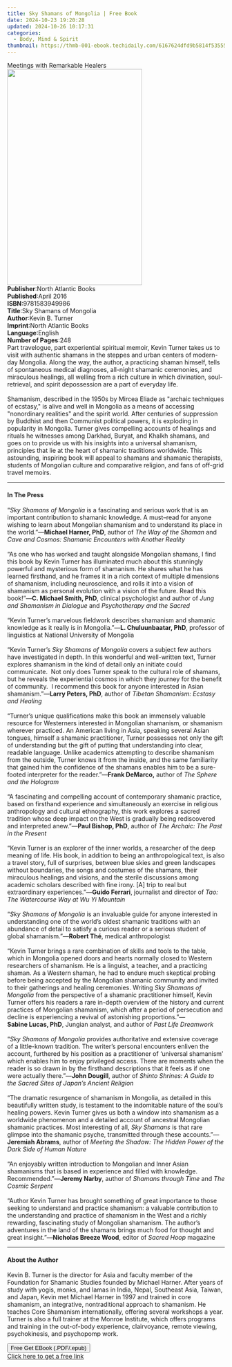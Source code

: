 ```yaml
---
title: Sky Shamans of Mongolia | Free Book
date: 2024-10-23 19:20:28
updated: 2024-10-26 10:17:31
categories:
  - Body, Mind & Spirit
thumbnail: https://thmb-001-ebook.techidaily.com/6167624dfd9b5814f535558a6d20f627477b465513f4e506f93dfed3d329f4dd.jpg
---
```

<main id="book-container">
  <div class="flex flex-col">
    <div class="book-brief flex-1 py-6 px-4 sm:p-6 md:py-10 md:px-8">
      <!-- brief-->
      <div class="book-brief-main">Meetings with Remarkable Healers</div>
    </div>
    <div
      class="book-meta-info flex-1 grid gap-4 col-start-1 col-end-3 row-start-1 sm:mb-6 sm:grid-cols-4 lg:gap-6 lg:col-start-2 lg:row-end-6 lg:row-span-6 lg:mb-0"
    >
      <div
        class="book-meta-info-left place-content-center mt-4 p-4 text-sm leading-6 col-start-2 col-span-2 dark:text-slate-400"
      >
        <img
          class="w-full h-500 object-cover rounded-lg sm:h-255 sm:col-span-2 lg:col-span-full"
          src="https://img-001-ebook.techidaily.com/d1b4f348f040ffdafa8c147681fb1aa917623b3dca8cf70f1cee99f45c034e54.jpg"
          alt=""
          width="312"
          height="500"
        />
      </div>
      <div
        class="book-meta-info-right mt-2 col-start-1 row-start-2 col-span-3 self-center"
      >
        <!-- meta data  -->
        <div class="flex flex-col px-4 md:px-8">
          <div class="flex-1">
            <strong>Publisher</strong>:<span class="px-2"
              >North Atlantic Books</span
            >
          </div>
          <div class="flex-1">
            <strong>Published</strong>:<span class="px-2">April 2016</span>
          </div>
          <div class="flex-1">
            <strong>ISBN</strong>:<span class="px-2">9781583949986</span>
          </div>
          <div class="flex-1">
            <strong>Title</strong>:<span class="px-2"
              >Sky Shamans of Mongolia</span
            >
          </div>
          <div class="flex-1">
            <strong>Author</strong>:<span class="px-2">Kevin B. Turner</span>
          </div>
          <div class="flex-1">
            <strong>Imprint</strong>:<span class="px-2"
              >North Atlantic Books</span
            >
          </div>
          <div class="flex-1">
            <strong>Language</strong>:<span class="px-2">English</span>
          </div>
          <div class="flex-1">
            <strong>Number of Pages</strong>:<span class="px-2">248</span>
          </div>
        </div>
      </div>
    </div>
    <div class="book-description flex-1 py-6 px-4 sm:p-6 md:py-10 md:px-8">
      <div class="book-description-main">
        <div accordion-content="" id="description">
          Part travelogue, part experiential spiritual memoir, Kevin Turner
          takes us to visit with authentic shamans in the steppes and urban
          centers of modern-day Mongolia. Along the way, the author, a
          practicing shaman himself, tells of spontaneous medical diagnoses,
          all-night shamanic ceremonies, and miraculous healings, all welling
          from a rich culture in which divination, soul-retrieval, and spirit
          depossession are a part of everyday life.<br />
          &nbsp;<br />
          Shamanism, described in the 1950s by Mircea Eliade as "archaic
          techniques of ecstasy," is alive and well in Mongolia as a means of
          accessing "nonordinary realities" and the spirit world. After
          centuries of suppression by Buddhist and then Communist political
          powers, it is exploding in popularity in Mongolia. Turner gives
          compelling accounts of healings and rituals he witnesses among
          Darkhad, Buryat, and Khalkh shamans, and goes on to provide us with
          his insights into a universal shamanism, principles that lie at the
          heart of shamanic traditions worldwide. This astounding, inspiring
          book will appeal to shamans and shamanic therapists, students of
          Mongolian culture and comparative religion, and fans of off-grid
          travel memoirs.
        </div>
        <div class="accordion-fader"></div>
      </div>
    </div>
    <div class="book-excerpts flex-1 py-6 px-4 sm:p-6 md:py-10 md:px-8">
      <!-- excerpts-->
      <div class="book-excerpts-main">
        <hr />
        <h4 class="placeholder placeholder-heading">
          <span>In The Press</span>
        </h4>
        <p>
          “<i>Sky Shamans of Mongolia</i> is a fascinating and serious work that
          is an important contribution to shamanic knowledge. A must–read for
          anyone wishing to learn about Mongolian shamanism and to understand
          its place in the world.”—<b>Michael Harner, PhD</b>, author of
          <i>The Way of the Shaman</i> and
          <i>Cave and Cosmos: Shamanic Encounters with Another Reality<br /></i
          ><br />
          “As one who has worked and taught alongside Mongolian shamans, I find
          this book by Kevin Turner has illuminated much about this stunningly
          powerful and mysterious form of shamanism. He shares what he has
          learned firsthand, and he frames it in a rich context of multiple
          dimensions of shamanism, including neuroscience, and rolls it into a
          vision of shamanism as personal evolution with a vision of the future.
          Read this book!”—<b>C. Michael Smith, PhD</b>, clinical psychologist
          and author of <i>Jung and Shamanism in Dialogue</i> and
          <i>Psychotherapy and the Sacred<br /></i><br />
          “Kevin Turner’s marvelous fieldwork describes shamanism and shamanic
          knowledge as it really is in Mongolia.”—<b>L. Chuluunbaatar, PhD</b>,
          professor of linguistics at National University of Mongolia<br /><br />
          “Kevin Turner’s <i>Sky Shamans of Mongolia</i> covers a subject few
          authors have investigated in depth. In this wonderful and well-written
          text, Turner explores shamanism in the kind of detail only an initiate
          could communicate.&nbsp; Not only does Turner speak to the cultural
          role of shamans, but he reveals the experiential cosmos in which they
          journey for the benefit of community.&nbsp; I recommend this book for
          anyone interested in Asian shamanism.”—<b>Larry Peters, PhD</b>,
          author of <i>Tibetan Shamanism: Ecstasy and Healing<br /></i><br />
          “Turner’s unique qualifications make this book an immensely valuable
          resource for Westerners interested in Mongolian shamanism, or
          shamanism wherever practiced. An American living in Asia, speaking
          several Asian tongues, himself a shamanic practitioner, Turner
          possesses not only the gift of understanding but the gift of putting
          that understanding into clear, readable language. Unlike academics
          attempting to describe shamanism from the outside, Turner knows it
          from the inside, and the same familiarity that gained him the
          confidence of the shamans enables him to be a sure-footed interpreter
          for the reader.”—<b>Frank DeMarco,</b> author of
          <i>The Sphere and the Hologram<br /></i><br />
          “A fascinating and compelling account of contemporary shamanic
          practice, based on firsthand experience and simultaneously an exercise
          in religious anthropology and cultural ethnography, this work explores
          a sacred tradition whose deep impact on the West is gradually being
          rediscovered and interpreted anew.”—<b>Paul Bishop, PhD</b>, author
          of<i> The Archaic: The Past in the Present <br /></i><br />
          “Kevin Turner is an explorer of the inner worlds, a researcher of the
          deep meaning of life. His book, in addition to being an
          anthropological text, is also a travel story, full of surprises,
          between blue skies and green landscapes without boundaries, the songs
          and costumes of the shamans, their miraculous healings and visions,
          and the sterile discussions among academic scholars described with
          fine irony. [A] trip to real but extraordinary
          experiences.”—<b>Guido&nbsp;Ferrari</b>, journalist and director
          of&nbsp;<i>Tao: The Watercourse Way at Wu Yi Mountain<br /></i><br />
          “<i>Sky Shamans of Mongolia</i> is an invaluable guide for anyone
          interested in understanding one of the world’s oldest shamanic
          traditions with an abundance of detail to satisfy a curious reader or
          a serious student of global shamanism.”—<b>Robert Thé</b>, medical
          anthropologist<br /><br />
          “Kevin Turner brings a rare combination of skills and tools to the
          table, which in Mongolia opened doors and hearts normally closed to
          Western researchers of shamanism. He is a linguist, a teacher, and a
          practicing shaman. As a Western shaman, he had to endure much
          skeptical probing before being accepted by the Mongolian shamanic
          community and invited to their gatherings and healing ceremonies.
          Writing <i>Sky Shamans of Mongolia</i> from the perspective of a
          shamanic practitioner himself, Kevin Turner offers his readers a rare
          in-depth overview of the history and current practices of Mongolian
          shamanism, which after a period of persecution and decline is
          experiencing a revival of astonishing proportions.”—<b
            >Sabine&nbsp;Lucas, PhD</b
          >, Jungian analyst, and author of&nbsp;<i>Past Life Dreamwork<br /></i
          ><br />
          “<i>Sky Shamans of Mongolia</i> provides authoritative and extensive
          coverage of a little-known tradition. The writer’s personal encounters
          enliven the account, furthered by his position as a practitioner of
          ‘universal shamanism’ which enables him to enjoy privileged access.
          There are moments when the reader is so drawn in by the firsthand
          descriptions that it feels as if one were actually there.”—<b
            >John Dougill</b
          >, author of
          <i
            >Shinto Shrines: A Guide to the Sacred Sites of Japan’s Ancient
            Religion<br /></i
          ><br />
          “The dramatic resurgence of shamanism in Mongolia, as detailed in this
          beautifully written study, is testament to the indomitable nature of
          the soul’s healing powers. Kevin Turner gives us both a window into
          shamanism as a worldwide phenomenon and a detailed account of
          ancestral Mongolian shamanic practices. Most interesting of all,
          <i>Sky Shamans</i> is that rare glimpse into the shamanic psyche,
          transmitted through these accounts.”—<b>Jeremiah Abrams</b>, author of
          <i
            >Meeting the Shadow: The Hidden Power of the Dark Side of Human
            Nature<br /></i
          ><br />
          “An enjoyably written introduction to Mongolian and Inner Asian
          shamanisms that is based in experience and filled with knowledge.
          Recommended.”—<b>Jeremy Narby</b>, author of
          <i>Shamans through Time</i> and <i>The Cosmic Serpent<br /></i><br />
          “Author Kevin Turner has brought something of great importance to
          those seeking to understand and practice shamanism: a valuable
          contribution to the understanding and practice of shamanism in the
          West and a richly rewarding, fascinating study of Mongolian shamanism.
          The author’s adventures in the land of the shamans brings much food
          for thought and great insight.”—<b>Nicholas Breeze Wood</b>, editor of
          <i>Sacred Hoop </i>magazine
        </p>
      </div>
    </div>
    <div class="book-about-author flex-1 py-6 px-4 sm:p-6 md:py-10 md:px-8">
      <!-- about author-->
      <div class="book-main-author-main">
        <hr />
        <h4 class="placeholder placeholder-heading">
          <span>About the Author</span>
        </h4>
        <p>
          Kevin B. Turner is the director for Asia and faculty member of the
          Foundation for Shamanic Studies founded by Michael Harner. After years
          of study with yogis, monks, and lamas in India, Nepal, Southeast Asia,
          Taiwan, and Japan, Kevin met Michael Harner in 1997 and trained in
          core shamanism, an integrative, nontraditional approach to shamanism.
          He teaches Core Shamanism internationally, offering several workshops
          a year. Turner is also a full trainer at the Monroe Institute, which
          offers programs and training in the out-of-body experience,
          clairvoyance, remote viewing, psychokinesis, and psychopomp work.
        </p>
      </div>
    </div>
    <div class="book-free-get flex-1 py-6 px-4 sm:p-6 md:py-10 md:px-8">
      <button
        id="btn-free-get"
        class="bg-blue-500 hover:bg-blue-700 text-white font-bold py-2 px-4 rounded"
      >
        Free Get EBook (.PDF/.epub)
      </button>
      <div id="countdown-display" class="px-2 text-lg mt-2"></div>
      <a
        id="free-link"
        class="hidden bg-blue-500 hover:bg-blue-700 text-white font-bold py-2 px-4 rounded"
        href="https://www.ebooks.com/en-us/book/2097026/sky-shamans-of-mongolia/kevin-b-turner/"
        target="_blank"
        >Click here to get a free link</a
      >
    </div>
    <script>
      let countdownTime = 0;
      let countdownInterval = null;
      document
        .getElementById('btn-free-get')
        .addEventListener('click', startCountdown);
      function startCountdown() {
        countdownTime = new Date().getTime() + 60000 * 3;
        countdownInterval = setInterval(updateCountdown, 1000);
        document.getElementById('btn-free-get').disabled = true;
        document
          .getElementById('btn-free-get')
          .classList.add('bg-gray-500', 'cursor-not-allowed');
      }
      function updateCountdown() {
        let currentTime = new Date().getTime();
        let timeLeft = countdownTime - currentTime;
        let secondsLeft = Math.floor(timeLeft / 1000);
        document.getElementById('countdown-display').innerHTML =
          `Remaining time: ${secondsLeft} seconds.`;
        if (secondsLeft <= 0) {
          clearInterval(countdownInterval);
          document.getElementById('btn-free-get').classList.add('hidden');
          document.getElementById('free-link').classList.remove('hidden');
          document.getElementById('countdown-display').innerHTML = '';
        }
      }
    </script>
  </div>
</main>
